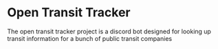 # Open Transit Tracker
The open transit tracker project is a discord bot designed for looking up transit information for a bunch of public transit companies
